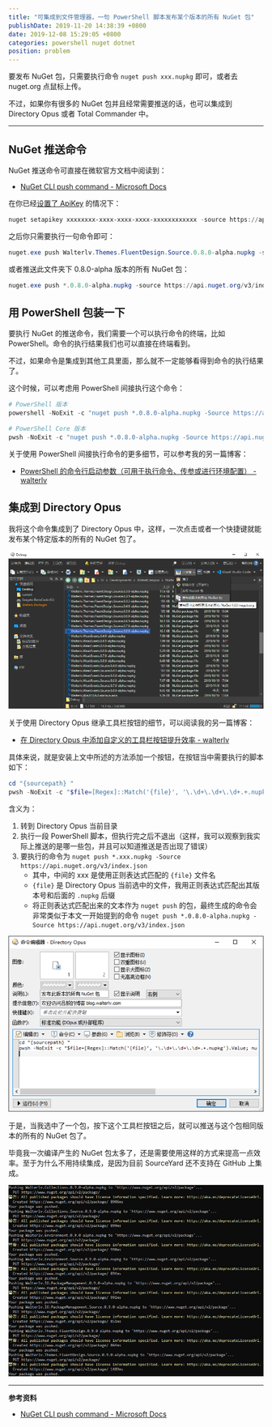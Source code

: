```yaml
---
title: "可集成到文件管理器，一句 PowerShell 脚本发布某个版本的所有 NuGet 包"
publishDate: 2019-11-20 14:38:39 +0800
date: 2019-12-08 15:29:05 +0800
categories: powershell nuget dotnet
position: problem
---
```


要发布 NuGet 包，只需要执行命令 `nuget push xxx.nupkg` 即可，或者去 nuget.org 点鼠标上传。

不过，如果你有很多的 NuGet 包并且经常需要推送的话，也可以集成到 Directory Opus 或者 Total Commander 中。

---

<div id="toc"></div>

## NuGet 推送命令

NuGet 推送命令可直接在微软官方文档中阅读到：

- [NuGet CLI push command - Microsoft Docs](https://docs.microsoft.com/en-us/nuget/reference/cli-reference/cli-ref-push)

在你已经[设置了 ApiKey](https://docs.microsoft.com/en-us/nuget/reference/cli-reference/cli-ref-setapikey) 的情况下：

```powershell
nuget setapikey xxxxxxxx-xxxx-xxxx-xxxx-xxxxxxxxxxxx -source https://api.nuget.org/v3/index.json
```

之后你只需要执行一句命令即可：

```powershell
nuget.exe push Walterlv.Themes.FluentDesign.Source.0.8.0-alpha.nupkg -source https://api.nuget.org/v3/index.json
```

或者推送此文件夹下 0.8.0-alpha 版本的所有 NuGet 包：

```powershell
nuget.exe push *.0.8.0-alpha.nupkg -source https://api.nuget.org/v3/index.json
```

## 用 PowerShell 包装一下

要执行 NuGet 的推送命令，我们需要一个可以执行命令的终端，比如 PowerShell。命令的执行结果我们也可以直接在终端看到。

不过，如果命令是集成到其他工具里面，那么就不一定能够看得到命令的执行结果了。

这个时候，可以考虑用 PowerShell 间接执行这个命令：

```powershell
# PowerShell 版本
powershell -NoExit -c "nuget push *.0.8.0-alpha.nupkg -Source https://api.nuget.org/v3/index.json"
```

```powershell
# PowerShell Core 版本
pwsh -NoExit -c "nuget push *.0.8.0-alpha.nupkg -Source https://api.nuget.org/v3/index.json"
```

关于使用 PowerShell 间接执行命令的更多细节，可以参考我的另一篇博客：

- [PowerShell 的命令行启动参数（可用于执行命令、传参或进行环境配置） - walterlv](https://blog.walterlv.com/post/powershell-startup-arguments.html)

## 集成到 Directory Opus

我将这个命令集成到了 Directory Opus 中，这样，一次点击或者一个快捷键就能发布某个特定版本的所有的 NuGet 包了。

![集成到 Directory Opus](/static/posts/2019-11-20-14-31-13.png)

关于使用 Directory Opus 继承工具栏按钮的细节，可以阅读我的另一篇博客：

- [在 Directory Opus 中添加自定义的工具栏按钮提升效率 - walterlv](https://blog.walterlv.com/post/directory-opus-custom-toolbar-buttons.html)

具体来说，就是安装上文中所述的方法添加一个按钮，在按钮当中需要执行的脚本如下：

```powershell
cd "{sourcepath} "
pwsh -NoExit -c "$file=[Regex]::Match('{file}', '\.\d+\.\d+\.\d+.+.nupkg').Value; nuget push *$file -Source https://api.nuget.org/v3/index.json"
```

含义为：

1. 转到 Directory Opus 当前目录
1. 执行一段 PowerShell 脚本，但执行完之后不退出（这样，我可以观察到我实际上推送的是哪一些包，并且可以知道推送是否出现了错误）
1. 要执行的命令为 `nuget push *.xxx.nupkg -Source https://api.nuget.org/v3/index.json`
    - 其中，中间的 xxx 是使用正则表达式匹配的 `{file}` 文件名
    - `{file}` 是 Directory Opus 当前选中的文件，我用正则表达式匹配出其版本号和后面的 `.nupkg` 后缀
    - 将正则表达式匹配出来的文本作为 `nuget push` 的包，最终生成的命令会非常类似于本文一开始提到的命令 `nuget push *.0.8.0-alpha.nupkg -Source https://api.nuget.org/v3/index.json`

![Directory Opus 工具栏按钮](/static/posts/2019-11-22-14-52-06.png)

于是，当我选中了一个包，按下这个工具栏按钮之后，就可以推送与这个包相同版本的所有的 NuGet 包了。

毕竟我一次编译产生的 NuGet 包太多了，还是需要使用这样的方式来提高一点效率。至于为什么不用持续集成，是因为目前 SourceYard 还不支持在 GitHub 上集成。

![一键推送 NuGet 包](/static/posts/2019-11-24-13-18-30.png)

---

**参考资料**

- [NuGet CLI push command - Microsoft Docs](https://docs.microsoft.com/en-us/nuget/reference/cli-reference/cli-ref-push)
